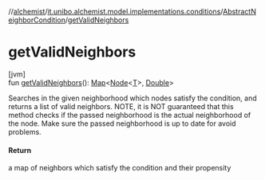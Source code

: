 //[alchemist](../../../index.md)/[it.unibo.alchemist.model.implementations.conditions](../index.md)/[AbstractNeighborCondition](index.md)/[getValidNeighbors](get-valid-neighbors.md)

# getValidNeighbors

[jvm]\
fun [getValidNeighbors](get-valid-neighbors.md)(): [Map](https://docs.oracle.com/javase/8/docs/api/java/util/Map.html)<[Node](../../it.unibo.alchemist.model.interfaces/-node/index.md)<[T](../-generic-molecule-present/index.md)>, [Double](https://docs.oracle.com/javase/8/docs/api/java/lang/Double.html)>

Searches in the given neighborhood which nodes satisfy the condition, and returns a list of valid neighbors. NOTE, it is NOT guaranteed that this method checks if the passed neighborhood is the actual neighborhood of the node. Make sure the passed neighborhood is up to date for avoid problems.

#### Return

a map of neighbors which satisfy the condition and their propensity
